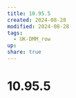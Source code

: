 ```yaml
---
title: 10.95.5
created: 2024-08-28
modified: 2024-08-28
tags:
  - UK-DMM_row
up: 
share: true
---
```

# 10.95.5

